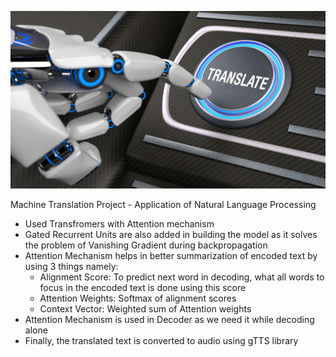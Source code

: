 ![Screenshot](MT.jpg)

Machine Translation Project - Application of Natural Language Processing
- Used Transfromers with Attention mechanism
- Gated Recurrent Units are also added in building the model as it solves the problem of Vanishing Gradient during backpropagation
- Attention Mechanism helps in better summarization of encoded text by using 3 things namely: 
  - Alignment Score: To predict next word in decoding, what all words to focus in the encoded text is done using this score
  - Attention Weights: Softmax of alignment scores
  - Context Vector: Weighted sum of Attention weights
 - Attention Mechanism is used in Decoder as we need it while decoding alone
 - Finally, the translated text is converted to audio using gTTS library
